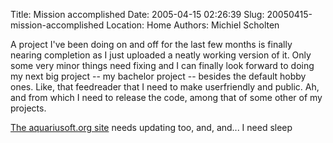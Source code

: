 Title: Mission accomplished
Date: 2005-04-15 02:26:39
Slug: 20050415-mission-accomplished
Location: Home
Authors: Michiel Scholten

<p>A project I've been doing on and off for the last few months is finally nearing completion as I just uploaded a neatly working version of it. Only some very minor things need fixing and I can finally look forward to doing my next big project -- my bachelor project -- besides the default hobby ones. Like, that feedreader that I need to make userfriendly and public. Ah, and from which I need to release the code, among that of some other of my projects.</p>

<p><a href="/">The aquariusoft.org site</a> needs updating too, and, and... I need sleep</p>